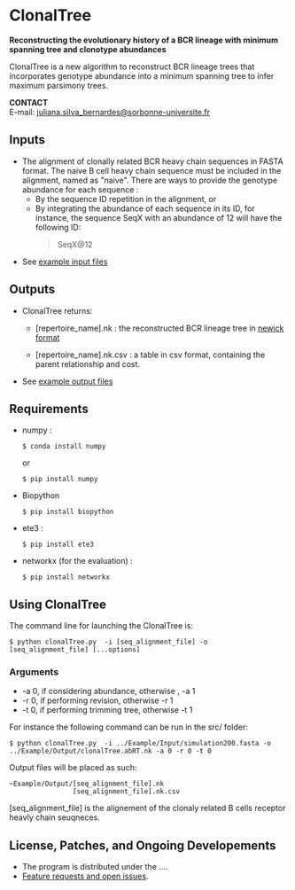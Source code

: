 # ClonalTree

**Reconstructing the evolutionary history of a BCR lineage with minimum spanning tree and clonotype abundances**

ClonalTree is a new algorithm to reconstruct BCR lineage trees that incorporates genotype abundance into a minimum spanning tree to infer maximum parsimony trees.

**CONTACT**  
  E-mail: 
  juliana.silva_bernardes@sorbonne-universite.fr 
  
## Inputs
 
  * The alignment of clonally related BCR heavy chain sequences in FASTA format. The naive B cell heavy chain sequence must be included in the alignment, named as "naive". There are ways to provide the genotype abundance for each sequence :
    * By the sequence ID repetition in the alignment, or
    * By integrating the abundance of each sequence in its ID, for instance, the sequence SeqX with an abundance of 12 will have the following ID:
      >SeqX@12
  * See [example input files](https://github.com/julibinho/ClonalTree/Example/Input)

## Outputs

  * ClonalTree returns:

    - [repertoire_name].nk : the reconstructed BCR lineage tree in [newick format](https://en.wikipedia.org/wiki/Newick_format) 

    - [repertoire_name].nk.csv :  a table in csv format, containing the parent relationship and cost.
  * See [example output files](https://github.com/julibinho/ClonalTree/Example/Output)

     
      
## Requirements 

  * numpy :
      ```
      $ conda install numpy
      ```
      or 
      ```
      $ pip install numpy
      ```

  * Biopython
      ```
      $ pip install biopython
      ```

  * ete3 :
      ```
      $ pip install ete3
      ```

  * networkx (for the evaluation) :
      ```
      $ pip install networkx
      ```


## Using ClonalTree 
   The command line for launching the ClonalTree is:

  ```
  $ python clonalTree.py  -i [seq_alignment_file] -o [seq_alignment_file] [...options]

  ```
### Arguments

  * -a 0, if considering abundance, otherwise , -a 1
  * -r 0, if performing revision, otherwise -r 1
  * -t 0, if performing trimming tree, otherwise -t 1


  For instance the following command can be run in the src/ folder:
  ```
  $ python clonalTree.py  -i ../Example/Input/simulation200.fasta -o ../Example/Output/clonalTree.abRT.nk -a 0 -r 0 -t 0
  ```
                      
  Output files will be placed as such:
  ```
  ~Example/Output/[seq_alignment_file].nk
                  [seq_alignment_file].nk.csv
 ```
 [seq_alignment_file] is the alignement of the clonaly related B cells receptor heavly chain seuqneces.

## License, Patches, and Ongoing Developements

  * The program is distributed under the ....
  * [Feature requests and open issues](https://github.com/julibinho/ClonalTree/issues).
